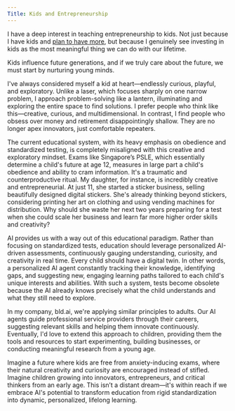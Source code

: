 ```yaml
---
Title: Kids and Entrepreneurship
---
```


I have a deep interest in teaching entrepreneurship to kids. Not just because I have kids and [plan to have more](https://blog.dannycastonguay.com/on-having-more-kids/), but because I genuinely see investing in kids as the most meaningful thing we can do with our lifetime.

Kids influence future generations, and if we truly care about the future, we must start by nurturing young minds.

I've always considered myself a kid at heart—endlessly curious, playful, and exploratory. Unlike a laser, which focuses sharply on one narrow problem, I approach problem-solving like a lantern, illuminating and exploring the entire space to find solutions. I prefer people who think like this—creative, curious, and multidimensional. In contrast, I find people who obsess over money and retirement disappointingly shallow. They are no longer apex innovators, just comfortable repeaters.

The current educational system, with its heavy emphasis on obedience and standardized testing, is completely misaligned with this creative and exploratory mindset. Exams like Singapore’s PSLE, which essentially determine a child's future at age 12, measures in large part a child's obedience and ability to cram information. It's a traumatic and counterproductive ritual. My daughter, for instance, is incredibly creative and entrepreneurial. At just 11, she started a sticker business, selling beautifully designed digital stickers. She's already thinking beyond stickers, considering printing her art on clothing and using vending machines for distribution. Why should she waste her next two years preparing for a test when she could scale her business and learn far more higher order skills and creativity?

AI provides us with a way out of this educational paradigm. Rather than focusing on standardized tests, education should leverage personalized AI-driven assessments, continuously gauging understanding, curiosity, and creativity in real time. Every child should have a digital twin. In other words, a personalized AI agent constantly tracking their knowledge, identifying gaps, and suggesting new, engaging learning paths tailored to each child's unique interests and abilities. With such a system, tests become obsolete because the AI already knows precisely what the child understands and what they still need to explore.

In my company, bld.ai, we're applying similar principles to adults. Our AI agents guide professional service providers through their careers, suggesting relevant skills and helping them innovate continuously. Eventually, I'd love to extend this approach to children, providing them the tools and resources to start experimenting, building businesses, or conducting meaningful research from a young age.

Imagine a future where kids are free from anxiety-inducing exams, where their natural creativity and curiosity are encouraged instead of stifled. Imagine children growing into innovators, entrepreneurs, and critical thinkers from an early age. This isn’t a distant dream—it's within reach if we embrace AI's potential to transform education from rigid standardization into dynamic, personalized, lifelong learning.